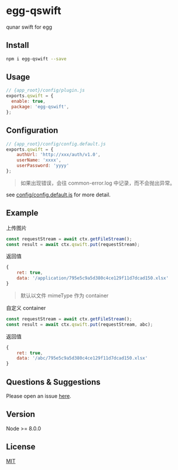 # egg-qswift

qunar swift for egg

## Install

```bash
npm i egg-qswift --save
```

## Usage

```js
// {app_root}/config/plugin.js
exports.qswift = {
  enable: true,
  package: 'egg-qswift',
};
```

## Configuration

```js
// {app_root}/config/config.default.js
exports.qswift = {
    authUrl: 'http://xxx/auth/v1.0',
    userName: 'xxxx',
    userPassword: 'yyyy'
};
```

> 如果出现错误，会往 common-error.log 中记录，而不会抛出异常。

see [config/config.default.js](config/config.default.js) for more detail.

## Example

上传图片

```js
const requestStream = await ctx.getFileStream();
const result = await ctx.qswift.put(requestStream);
```

返回值

```js
{
    ret: true,
    data: '/application/795e5c9a5d380c4ce129f11d7dcad150.xlsx'
}
```

> 默认以文件 mimeType 作为 container

自定义 container

```js
const requestStream = await ctx.getFileStream();
const result = await ctx.qswift.put(requestStream, abc);
```

返回值

```js
{
    ret: true,
    data: '/abc/795e5c9a5d380c4ce129f11d7dcad150.xlsx'
}
```

## Questions & Suggestions

Please open an issue [here](https://github.com/eggjs/egg/issues).

## Version

Node >= 8.0.0

## License

[MIT](LICENSE)